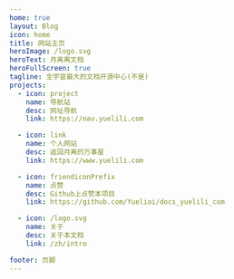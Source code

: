 ```yaml
---
home: true
layout: Blog
icon: home
title: 网站主页
heroImage: /logo.svg
heroText: 月离离文档
heroFullScreen: true
tagline: 全宇宙最大的文档开源中心(不是)
projects:
  - icon: project
    name: 导航站
    desc: 网址导航
    link: https://nav.yuelili.com

  - icon: link
    name: 个人网站
    desc: 返回月离的万事屋
    link: https://www.yuelili.com

  - icon: friendiconPrefix
    name: 点赞
    desc: Github上点赞本项目
    link: https://github.com/Yuelioi/docs_yuelili_com

  - icon: /logo.svg
    name: 关于
    desc: 关于本文档
    link: /zh/intro

footer: 页脚
---
```

